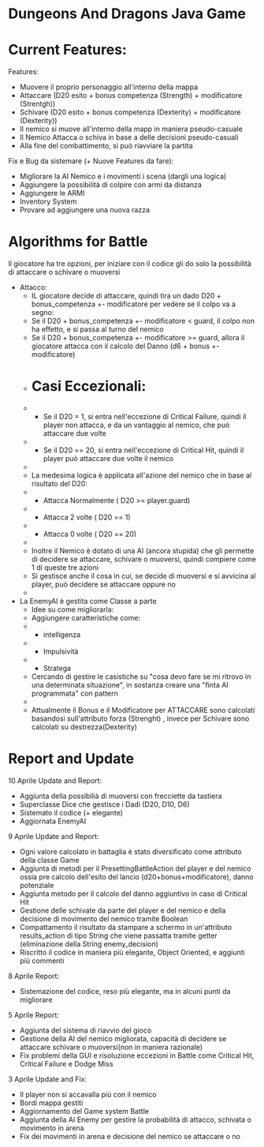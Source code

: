 # Dungeons And Dragons Java Game

# Current Features:

Features:
- Muovere il proprio personaggio all'interno della mappa 
- Attaccare (D20 esito + bonus competenza (Strength) + modificatore (Strentgh))
- Schivare (D20 esito + bonus competenza (Dexterity) + modificatore (Dexterity))
- Il nemico si muove all'interno della mapp in maniera pseudo-casuale
- Il Nemico Attacca o schiva in base a delle decisioni pseudo-casuali
- Alla fine del combattimento, si può riavviare la partita

Fix e Bug da sistemare (+ Nuove Features da fare):
- Migliorare la AI Nemico e i movimenti i scena (dargli una logica)
- Aggiungere la possibilità di colpire con armi da distanza 
- Aggiungere le ARMI
- Inventory System
- Provare ad aggiungere una nuova razza

# Algorithms for Battle

Il giocatore ha tre opzioni, per iniziare con il codice gli do solo la possibilità di attaccare o schivare o muoversi 
- Attacco:
     *  IL giocatore decide di attaccare, quindi tira un dado D20 + bonus_competenza +- modificatore per vedere se il colpo va a segno:
     *  Se il D20 + bonus_competenza +- modificatore < guard, il colpo non ha effetto, e si passa al turno del nemico
     *  Se il D20 + bonus_competenza +- modificatore >= guard, allora il giocatore attacca con il calcolo del Danno (d6 + bonus +- modificatore)
     *  # Casi Eccezionali:
     *  - Se il D20 = 1, si entra nell'eccezione di Critical Failure, quindi il player non attacca, e da un vantaggio al nemico, che può attaccare due volte
     *  - Se il D20 == 20, si entra nell'eccezione di Critical Hit, quindi il player può attaccare due volte il nemico
     * 
     *  La medesima logica è applicata all'azione del nemico che in base al risultato del D20:
     *  - Attacca Normalmente ( D20 >= player.guard)
     *  - Attacca 2 volte     ( D20 == 1)
     *  - Attacca 0 volte     ( D20 == 20)
     * 
     *  Inoltre il Nemico è dotato di una AI (ancora stupida) che gli permette di decidere se attaccare, schivare o muoversi, quindi compiere come 1 di queste tre azioni
     *  Si gestisce anche il cosa in cui, se decide di muoversi e si avvicina al player, può decidere se attaccare oppure no
     * 
- La EnemyAI è gestita come Classe a parte 
     *  Idee su come migliorarla:
     *  Aggiungere caratteristiche come:
     *  - intelligenza
     *  - Impulsività
     *  - Stratega
     *  Cercando di gestire le casistiche su "cosa devo fare se mi ritrovo in una determinata situazione", in sostanza creare una "finta AI programmata" con pattern
     * 
     *  Attualmente il Bonus e il Modificatore per ATTACCARE sono calcolati basandosi sull'attributo forza (Strenght) , invece per Schivare sono calcolati su destrezza(Dexterity)

# Report and Update

10 Aprile Update and Report:
- Aggiunta della possibilià di muoversi con frecciette da tastiera
- Superclasse Dice che gestisce i Dadi (D20, D10, D6)
- Sistemato il codice (+ elegante)
- Aggiornata EnemyAI

9 Aprile Update and Report:
- Ogni valore calcolato in battaglia è stato diversificato come attributo della classe Game
- Aggiunta di metodi per il PresettingBattleAction del player e del nemico 
  ossia pre calcolo dell'esito del lancio (d20+bonus+modificatore), danno potenziale
- Aggiunta metodo per il calcolo del danno aggiuntivo in caso di Critical Hit
- Gestione delle schivate da parte del player e del nemico e della decisione di movimento del nemico tramite Boolean
- Compattamento il risultato da stampare a schermo in un'attributo results_action di tipo String che viene passatta tramite getter (eliminazione della String enemy_decision)
- Riscritto il codice in maniera più elegante, Object Oriented, e aggiunti più commenti

8 Aprile Report:
- Sistemazione del codice, reso più elegante, ma in alcuni punti da migliorare

5 Aprile Report:
- Aggiunta del sistema di riavvio del gioco
- Gestione della AI del nemico migliorata, capacità di decidere se attaccare schivare o muoversi(non in maniera razionale)
- Fix problemi della GUI e risoluzione eccezioni in Battle come Critical Hit, Critical Failure e Dodge Miss

3 Aprile Update and Fix:
- Il player non si accavalla più con il nemico
- Bordi mappa gestiti
- Aggiornamento del Game system Battle
- Aggiunta della AI Enemy per gestire la probabilità di attacco, schivata o movimento in arena
- Fix dei movimenti in arena e decisione del nemico se attaccare o no
